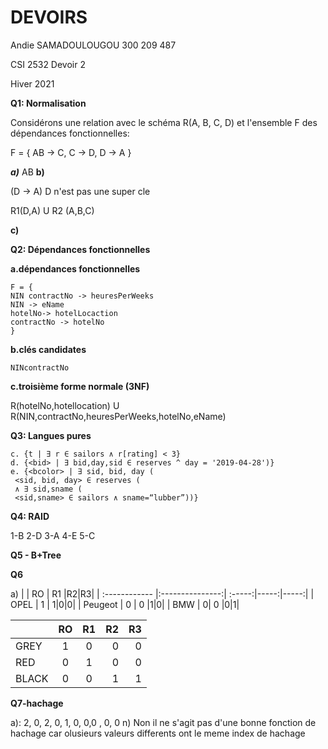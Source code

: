 # DEVOIRS

Andie SAMADOULOUGOU
300 209 487 

CSI 2532 Devoir 2 

Hiver 2021 

**Q1: Normalisation**

Considérons une relation avec le schéma R(A, B, C, D) et l'ensemble F des dépendances
fonctionnelles: 

F = {
 AB → C,
 C → D,
 D → A
}


***a)***
AB
**b)**

(D → A) D n'est pas une super cle 

R1(D,A) U R2 (A,B,C)


**c)**

**Q2: Dépendances fonctionnelles**



**a.dépendances fonctionnelles**
```
F = {
NIN contractNo -> heuresPerWeeks
NIN -> eName
hotelNo-> hotelLocaction
contractNo -> hotelNo
}
```
**b.clés candidates**
```
NINcontractNo
```
**c.troisième forme normale (3NF)**

R(hotelNo,hotellocation) U R(NIN,contractNo,heuresPerWeeks,hotelNo,eName)


**Q3: Langues pures**

```
c. {t | ∃ r ∈ sailors ∧ r[rating] < 3}
d. {<bid> | ∃ bid,day,sid ∈ reserves ^ day = '2019-04-28')}
e. {<bcolor> | ∃ sid, bid, day (
 <sid, bid, day> ∈ reserves (
 ∧ ∃ sid,sname (
 <sid,sname> ∈ sailors ∧ sname=“lubber”))}
```


**Q4: RAID**


1-B
2-D
3-A
4-E
5-C


**Q5 - B+Tree**



**Q6**

a) 
|  | RO | R1 |R2|R3|
| :------------ |:---------------:| :-----:|-----:|-----:|
| OPEL    | 1 | 1|0|0|
| Peugeot      | 0        |  0 |1|0|
| BMW | 0|    0 |0|1|

|  | RO | R1 |R2|R3|
| :------------ |:---------------:| :-----:|-----:|-----:|
| GREY   | 1 | 0|0|0|
| RED      | 0        |  1 |0|0|
| BLACK | 0|    0 |1|1|


**Q7-hachage**

a): 2, 0, 2, 0, 1, 0, 0,0 , 0, 0
n) Non il ne s'agit pas d'une bonne fonction de hachage car olusieurs valeurs differents ont le meme index de hachage

